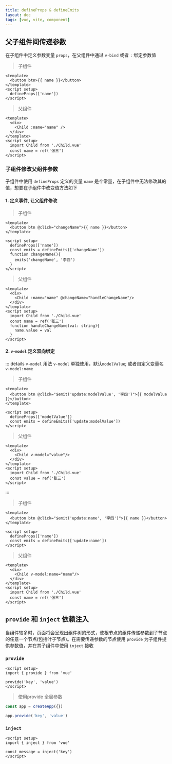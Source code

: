 ```yaml
---
title: defineProps & defineEmits
layout: doc
tags: [vue, vite, component]
---
```


## 父子组件间传递参数
在子组件中定义参数变量 `props`，在父组件中通过 `v-bind` 或者 `:` 绑定参数值
> 子组件
```vue
<template>
  <button btn>{{ name }}</button>
</template>
<script setup>
  defineProps(['name'])
</script>
```
> 父组件
```vue
<template>
  <div>
    <Child :name="name" />
  </div>
</template>
<script setup>
  import Child from './Child.vue'
  const name = ref('张三')
</script>
```
### 子组件修改父组件参数
子组件中使用 `defineProps` 定义的变量 `name` 是个常量，在子组件中无法修改其的值，想要在子组件中改变值方法如下
#### 1. 定义事件, 让父组件修改

> 子组件
```vue{2,9-12}
<template>
  <button btn @click="changeName">{{ name }}</button>
</template>

<script setup>
  defineProps(['name'])
  const emits = defineEmits(['changeName'])
  function changeName(){
    emits('changeName', '李四')
  }
</script>
```
> 父组件
```vue{3,9-11}
<template>
  <div>
    <Child :name="name" @changeName="handleChangeName"/>
  </div>
</template>
<script setup>
  import Child from './Child.vue'
  const name = ref('张三')
  function handleChangeName(val: string){
    name.value = val
  }
</script>
```

#### 2. `v-model` 定义双向绑定

::: details `v-model` 用法
`v-model` 单独使用，默认`modelValue`; 或者自定义变量名 `v-model:name`
> 子组件
```vue{2,7}
<template>
  <button btn @click="$emit('update:modelValue', '李四')">{{ modelValue }}</button>
</template>

<script setup>
  defineProps(['modelValue'])
  const emits = defineEmits(['update:modelValue'])
</script>
```
> 父组件
```vue{3}
<template>
  <div>
    <Child v-model="value"/>
  </div>
</template>
<script setup>
  import Child from './Child.vue'
  const value = ref('张三')
</script>
```
:::

> 子组件
```vue{2,7}
<template>
  <button btn @click="$emit('update:name', '李四')">{{ name }}</button>
</template>

<script setup>
  defineProps(['name'])
  const emits = defineEmits(['update:name'])
</script>
```
> 父组件
```vue{3}
<template>
  <div>
    <Child v-model:name="name"/>
  </div>
</template>
<script setup>
  import Child from './Child.vue'
  const name = ref('张三')
</script>
```

## `provide` 和 `inject` 依赖注入
当组件较多时，页面将会呈现出组件树的形式，使根节点的组件传递参数到子节点的任意一个节点(包括叶子节点)。在需要传递参数的节点使用 `provide` 为子组件提供参数值，并在其子组件中使用 `inject` 接收
### `provide`
```vue
<script setup>
import { provide } from 'vue'

provide('key', 'value')
</script>
```
> 使用provide 全局参数
```ts
const app = createApp({})

app.provide('key', 'value')
```
### `inject`
```vue
<script setup>
import { inject } from 'vue'

const message = inject('key')
</script>
```
